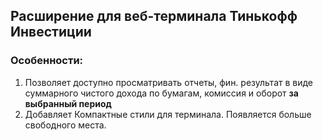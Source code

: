 Расширение для веб-терминала Тинькофф Инвестиции
-----

### Особенности:
1. Позволяет доступно просматривать отчеты, фин. результат в виде суммарного чистого дохода по бумагам, комиссия и оборот **за выбранный период**
2. Добавляет Компактные стили для терминала. Появляется больше свободного места.